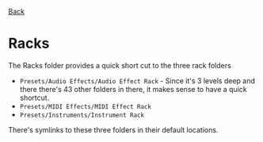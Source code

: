 [Back](../README.md)

# Racks

The Racks folder provides a quick short cut to the three rack folders

-   `Presets/Audio Effects/Audio Effect Rack` - Since it's 3 levels deep and there there's 43 other folders in there, it makes sense to have a quick shortcut.
-   `Presets/MIDI Effects/MIDI Effect Rack`
-   `Presets/Instruments/Instrument Rack`

There's symlinks to these three folders in their default locations.
